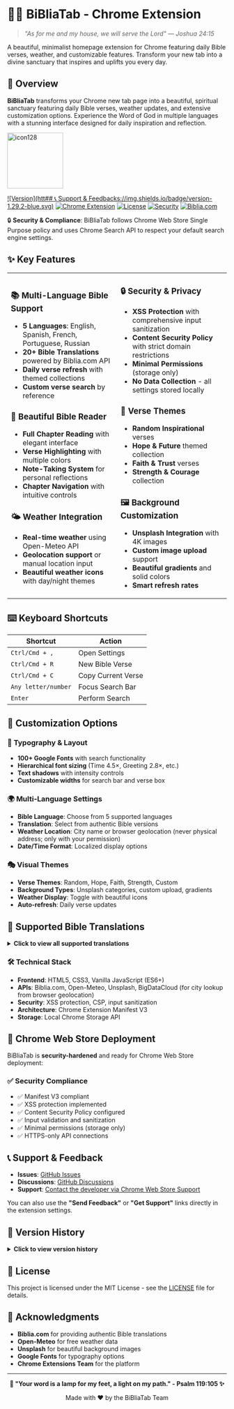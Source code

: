 # 📖✨ BiBliaTab - Chrome Extension

> *"As for me and my house, we will serve the Lord" — Joshua 24:15*

A beautiful, minimalist homepage extension for Chrome featuring daily Bible verses, weather, and customizable features. Transform your new tab into a divine sanctuary that inspires and uplifts you every day.
## 🌟 Overview

**BiBliaTab** transforms your Chrome new tab page into a beautiful, spiritual sanctuary featuring daily Bible verses, weather updates, and extensive customization options. Experience the Word of God in multiple languages with a stunning interface designed for daily inspiration and reflection.


<img width="128" height="128" alt="icon128" src="https://github.com/user-attachments/assets/640dca85-8c88-46e5-849f-a773f9d0bf7a" />



  
  [![Version](htt## 📞 Support & Feedbacks://img.shields.io/badge/version-1.29.2-blue.svg)](https://github.com/guruskill7/bibliatab)
  [![Chrome Extension](https://img.shields.io/badge/Chrome-Extension-green.svg)](https://chrome.google.com/webstore)
  [![License](https://img.shields.io/badge/license-MIT-blue.svg)](LICENSE)
  [![Security](https://img.shields.io/badge/Security-Hardened-brightgreen.svg)](SECURITY.md)
  [![Biblia.com](https://img.shields.io/badge/Powered%20by-Biblia.com-gold.svg)](https://biblia.com/)
</div>



🔒 **Security & Compliance**: BiBliaTab follows Chrome Web Store Single Purpose policy and uses Chrome Search API to respect your default search engine settings.


## ✨ Key Features

<table>
<tr>
<td width="50%">

### 📚 **Multi-Language Bible Support**
- **5 Languages**: English, Spanish, French, Portuguese, Russian
- **20+ Bible Translations** powered by Biblia.com API
- **Daily verse refresh** with themed collections
- **Custom verse search** by reference

### 🎨 **Beautiful Bible Reader**
- **Full Chapter Reading** with elegant interface
- **Verse Highlighting** with multiple colors
- **Note-Taking System** for personal reflections
- **Chapter Navigation** with intuitive controls

### 🌤️ **Weather Integration**
- **Real-time weather** using Open-Meteo API
- **Geolocation support** or manual location input
- **Beautiful weather icons** with day/night themes

</td>
<td width="50%">

### 🔒 **Security & Privacy**
- **XSS Protection** with comprehensive input sanitization
- **Content Security Policy** with strict domain restrictions
- **Minimal Permissions** (storage only)
- **No Data Collection** - all settings stored locally

### 🎯 **Verse Themes**
- **Random Inspirational** verses
- **Hope & Future** themed collection
- **Faith & Trust** verses
- **Strength & Courage** collection

### 🖼️ **Background Customization**
- **Unsplash Integration** with 4K images
- **Custom image upload** support
- **Beautiful gradients** and solid colors
- **Smart refresh rates**

</td>
</tr>
</table>

## ⌨️ Keyboard Shortcuts

| Shortcut | Action |
|----------|--------|
| `Ctrl/Cmd + ,` | Open Settings |
| `Ctrl/Cmd + R` | New Bible Verse |
| `Ctrl/Cmd + C` | Copy Current Verse |
| `Any letter/number` | Focus Search Bar |
| `Enter` | Perform Search |

## 🔧 Customization Options

### 🎨 **Typography & Layout**
- **100+ Google Fonts** with search functionality
- **Hierarchical font sizing** (Time 4.5×, Greeting 2.8×, etc.)
- **Text shadows** with intensity controls
- **Customizable widths** for search bar and verse box

### 🌍 **Multi-Language Settings**
- **Bible Language**: Choose from 5 supported languages
- **Translation**: Select from authentic Bible versions
- **Weather Location**: City name or browser geolocation (never physical address; only with your permission)
- **Date/Time Format**: Localized display options

### 🎭 **Visual Themes**
- **Verse Themes**: Random, Hope, Faith, Strength, Custom
- **Background Types**: Unsplash categories, custom upload, gradients
- **Weather Display**: Toggle with beautiful icons
- **Auto-refresh**: Daily verse updates

## 📖 Supported Bible Translations

<details>
<summary><strong>Click to view all supported translations</strong></summary>

### 🇺🇸 **English**
- **KJV** - King James Version (Authorized Version)
- **ASV** - American Standard Version
- **DARBY** - 1890 Darby Bible
- **KJV1900** - King James Version (1900)
- **KJVAPOC** - King James Version with Apocrypha

### 🇪🇸 **Spanish**
- **RV1909** - Reina-Valera 1909
- **RVA** - Reina-Valera Actualizada

### 🇫🇷 **French**
- **DARBY** - Bible J.N. Darby French

### 🇧🇷 **Portuguese**
- **ALMEIDA** - João Ferreira de Almeida ---> not yet available in certain books of the bible

### 🇷🇺 **Russian**
- **RUSV** - Russian Synodal Version

</details>

### 🛠️ Technical Stack

- **Frontend**: HTML5, CSS3, Vanilla JavaScript (ES6+)
- **APIs**: Biblia.com, Open-Meteo, Unsplash, BigDataCloud (for city lookup from browser geolocation)
- **Security**: XSS protection, CSP, input sanitization
- **Architecture**: Chrome Extension Manifest V3
- **Storage**: Local Chrome Storage API

## 🚀 Chrome Web Store Deployment

BiBliaTab is **security-hardened** and ready for Chrome Web Store deployment:

### ✅ **Security Compliance**
- ✅ Manifest V3 compliant
- ✅ XSS protection implemented
- ✅ Content Security Policy configured
- ✅ Input validation and sanitization
- ✅ Minimal permissions (storage only)
- ✅ HTTPS-only API connections

## 📞 Support & Feedback

- **Issues**: [GitHub Issues](https://github.com/guruskill7/bibliatab/issues)
- **Discussions**: [GitHub Discussions](https://github.com/guruskill7/bibliatab/discussions)
- **Support**: <a href="https://chromewebstore.google.com/detail/gjnjdonmenibianggpakdmkipmhjpjib/support" target="_blank" rel="noopener">Contact the developer via Chrome Web Store Support</a>

You can also use the **"Send Feedback"** or **"Get Support"** links directly in the extension settings.

## 🔄 Version History

<details>
<summary><strong>Click to view version history</strong></summary>

### v1.29.2 (Current) - Chrome Web Store Compliance Release
- 🏪 **Chrome Web Store Compliance** - Fixed Single Purpose policy violation
- 🔍 **Chrome Search API Integration** - Now respects user's default search engine
- 🗑️ **Removed Custom Search Engines** - Eliminated search engine selection to comply with policy
- 📋 **Single Purpose Focus** - Clarified extension's spiritual sanctuary purpose
- 🔒 **Maintained Security Features** - All XSS protection and CSP remain intact
- ✅ **Ready for Chrome Web Store** - Fully compliant with all policies

### v1.28.0 (Previous) - Security-Hardened Release
- 🔒 **Comprehensive Security Review** - XSS protection and input sanitization
- 🛡️ **Enhanced Content Security Policy** with strict domain restrictions
- 🔧 **Security Framework** - Added security-config.js with utility functions
- 🌍 **Russian Language Support** - Added Russian Bible translation
- 📝 **Improved Note System** - Enhanced note-taking with secure DOM manipulation
- ⚡ **Performance Optimizations** - Better background loading and caching
- 🎨 **UI Refinements** - Improved Bible reader interface
- 📚 **Biblia.com API** - Switched to reliable Biblia.com for Bible content
- ✅ **Chrome Web Store Ready** - Manifest V3 compliant and security-approved

### v1.25 (Previous)
- ✨ Beautiful golden wooden Bible Reader background
- 🌍 Multi-language Bible support (4 languages)
- 📖 15+ authentic Bible translations via API.Bible
- 🎨 Enhanced UI with golden theme
- 🔍 Improved verse search functionality

### v1.16_Dev4
- 🎯 Added verse themes (Hope, Faith, Strength)
- 🖼️ Custom background upload
- ⌨️ Keyboard shortcuts
- 🌤️ Weather integration
- 🔧 Advanced customization options

</details>

## 📜 License

This project is licensed under the MIT License - see the [LICENSE](LICENSE) file for details.

## 🙏 Acknowledgments

- **Biblia.com** for providing authentic Bible translations
- **Open-Meteo** for free weather data
- **Unsplash** for beautiful background images
- **Google Fonts** for typography options
- **Chrome Extensions Team** for the platform

---

<div align="center">
  <strong>📖 "Your word is a lamp for my feet, a light on my path." - Psalm 119:105 ✨</strong>
  
  Made with ❤️ by the BiBliaTab Team
</div>



